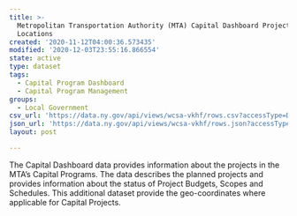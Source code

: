 ```yaml
---
title: >-
  Metropolitan Transportation Authority (MTA) Capital Dashboard Project
  Locations
created: '2020-11-12T04:00:36.573435'
modified: '2020-12-03T23:55:16.866554'
state: active
type: dataset
tags:
  - Capital Program Dashboard
  - Capital Program Management
groups:
  - Local Government
csv_url: 'https://data.ny.gov/api/views/wcsa-vkhf/rows.csv?accessType=DOWNLOAD'
json_url: 'https://data.ny.gov/api/views/wcsa-vkhf/rows.json?accessType=DOWNLOAD'
layout: post

---
```

The Capital Dashboard data provides information about the projects in the MTA’s Capital Programs.  The data describes the planned projects and provides information about the status of Project Budgets, Scopes and Schedules. This additional dataset provide the geo-coordinates where applicable for Capital Projects.
